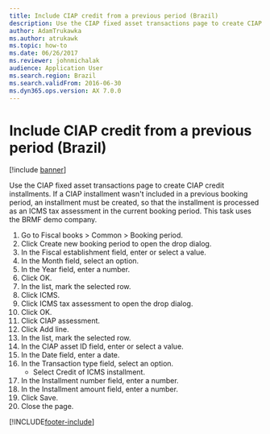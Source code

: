 ```yaml
---
title: Include CIAP credit from a previous period (Brazil)
description: Use the CIAP fixed asset transactions page to create CIAP credit installments, including a step-by-step process using the BRMF demo company.
author: AdamTrukawka
ms.author: atrukawk
ms.topic: how-to
ms.date: 06/26/2017
ms.reviewer: johnmichalak
audience: Application User
ms.search.region: Brazil
ms.search.validFrom: 2016-06-30
ms.dyn365.ops.version: AX 7.0.0
---
```


# Include CIAP credit from a previous period (Brazil)

[!include [banner](../../includes/banner.md)]

Use the CIAP fixed asset transactions page to create CIAP credit installments. If a CIAP installment wasn't included in a previous booking period, an installment must be created, so that the installment is processed as an ICMS tax assessment in the current booking period. This task uses the BRMF demo company.

1. Go to Fiscal books > Common > Booking period.
2. Click Create new booking period to open the drop dialog.
3. In the Fiscal establishment field, enter or select a value.
4. In the Month field, select an option.
5. In the Year field, enter a number.
6. Click OK.
7. In the list, mark the selected row.
8. Click ICMS.
9. Click ICMS tax assessment to open the drop dialog.
10. Click OK.
11. Click CIAP assessment.
12. Click Add line.
13. In the list, mark the selected row.
14. In the CIAP asset ID field, enter or select a value.
15. In the Date field, enter a date.
16. In the Transaction type field, select an option.
    * Select Credit of ICMS installment.  
17. In the Installment number field, enter a number.
18. In the Installment amount field, enter a number.
19. Click Save.
20. Close the page.



[!INCLUDE[footer-include](../../../includes/footer-banner.md)]
